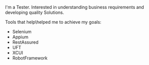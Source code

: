 I'm a Tester. Interested in understanding business requirements and developing quality Solutions.

Tools that help\helped me to achieve my goals:
- Selenium
- Appium
- RestAssured
- UFT
- XCUI
- RobotFramework
